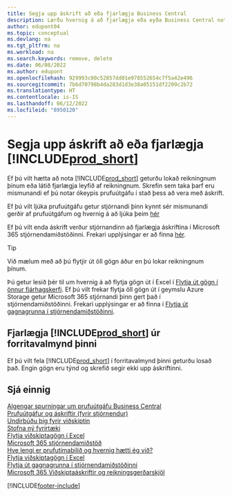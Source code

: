 ```yaml
---
title: Segja upp áskrift að eða fjarlægja Business Central
description: Lærðu hvernig á að fjarlægja eða eyða Business Central notkun ef þú ert með prufuáskrift eða greidda áskrift.
author: edupont04
ms.topic: conceptual
ms.devlang: na
ms.tgt_pltfrm: na
ms.workload: na
ms.search.keywords: remove, delete
ms.date: 06/08/2022
ms.author: edupont
ms.openlocfilehash: 929993c80c52857dd01e978552654c7f5a42e496
ms.sourcegitcommit: 7b6d70798b4da283d1d3e38a05151df2209c2b72
ms.translationtype: HT
ms.contentlocale: is-IS
ms.lasthandoff: 06/12/2022
ms.locfileid: "8950120"
---
```

# <a name="unsubscribe-or-remove-prod_short"></a>Segja upp áskrift að eða fjarlægja [!INCLUDE[prod_short](includes/prod_short.md)]

Ef þú vilt hætta að nota [!INCLUDE[prod_short](includes/prod_short.md)] geturðu lokað reikningnum þínum eða látið fjarlægja leyfið af reikningnum. Skrefin sem taka þarf eru mismunandi ef þú notar ókeypis prufuútgáfu í stað þess að vera með áskrift.  

Ef þú vilt ljúka prufuútgáfu getur stjórnandi þinn kynnt sér mismunandi gerðir af prufuútgáfum og hvernig á að ljúka þeim [hér](/dynamics365/business-central/dev-itpro/administration/trials-subscriptions)  

Ef þú vilt enda áskrift verður stjórnandinn að fjarlægja áskriftina í Microsoft 365 stjórnendamiðstöðinni. Frekari upplýsingar er að finna [hér](/dynamics365/business-central/dev-itpro/administration/trials-subscriptions?#removing-a-subscription).  

> [!TIP]
> Við mælum með að þú flytjir út öll gögn áður en þú lokar reikningnum þínum.

Þú getur lesið þér til um hvernig á að flytja gögn út í Excel í [Flytja út gögn í önnur fjárhagskerfi](about-export-data.md#exporting-data-to-other-finance-systems). Ef þú vilt frekar flytja öll gögn út í geymslu Azure Storage getur Microsoft 365 stjórnandi þinn gert það í stjórnendamiðstöðinni. Frekari upplýsingar er að finna í [Flytja út gagnagrunna í stjórnendamiðstöðinni](/dynamics365/business-central/dev-itpro/administration/tenant-admin-center-database-export).  

## <a name="removing-prod_short-from-your-app-launcher"></a>Fjarlægja [!INCLUDE[prod_short](includes/prod_short.md)] úr forritavalmynd þinni

Ef þú vilt fela [!INCLUDE[prod_short](includes/prod_short.md)] í forritavalmynd þinni geturðu losað það. Engin gögn eru týnd og skrefið segir ekki upp áskriftinni.  

## <a name="see-also"></a>Sjá einnig

[Algengar spurningar um prufuútgáfu Business Central](trial-faq.md)  
[Prufuútgáfur og áskriftir (fyrir stjórnendur)](/dynamics365/business-central/dev-itpro/administration/trials-subscriptions)  
[Undirbúðu þig fyrir viðskiptin](ui-get-ready-business.md)  
[Stofna ný fyrirtæki](about-new-company.md)  
[Flytja viðskiptagögn í Excel](about-export-data.md)  
[Microsoft 365 stjórnendamiðstöð](https://admin.microsoft.com/)  
[Hve lengi er prufutímabilið og hvernig hætti ég við?](https://community.dynamics.com/business/b/financials/archive/2016/11/28/how-long-is-the-trial-period-and-how-do-i-cancel)  
[Flytja viðskiptagögn í Excel](about-export-data.md)  
[Flytja út gagnagrunna í stjórnendamiðstöðinni](/dynamics365/business-central/dev-itpro/administration/tenant-admin-center-database-export)  
[Microsoft 365 Viðskiptaáskriftir og reikningsgerðarskjöl](/microsoft-365/commerce/)  

[!INCLUDE[footer-include](includes/footer-banner.md)]